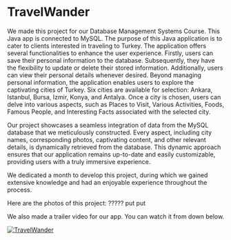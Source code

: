 # TravelWander

We made this project for our Database Management Systems Course. This Java app is connected to MySQL.
The purpose of this Java application is to cater to clients interested in traveling to Turkey. The application offers several functionalities to enhance the user experience. Firstly, users can save their personal information to the database. Subsequently, they have the flexibility to update or delete their stored information. Additionally, users can view their personal details whenever desired.
Beyond managing personal information, the application enables users to explore the captivating cities of Turkey. Six cities are available for selection: Ankara, Istanbul, Bursa, Izmir, Konya, and Antalya. Once a city is chosen, users can delve into various aspects, such as Places to Visit, Various Activities, Foods, Famous People, and Interesting Facts associated with the selected city.

Our project showcases a seamless integration of data from the MySQL database that we meticulously constructed. Every aspect, including city names, corresponding photos, captivating content, and other relevant details, is dynamically retrieved from the database. This dynamic approach ensures that our application remains up-to-date and easily customizable, providing users with a truly immersive experience.

We dedicated a month to develop this project, during which we gained extensive knowledge and had an enjoyable experience throughout the process.

Here are the photos of this project:
????? put put

We also made a trailer video for our app. You can watch it from down below.


[![TravelWander](https://snipboard.io/jr3BO4.jpg)](https://www.youtube.com/watch?v=WWGPPHXyAvI)




